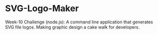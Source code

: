 # SVG-Logo-Maker
Week-10 Challenge (node.js): A command line application that generates SVG file logos. Making graphic design a cake walk for developers.
